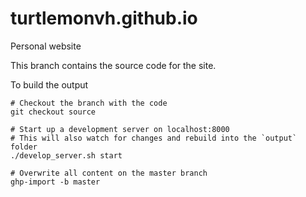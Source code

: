 # turtlemonvh.github.io

Personal website

This branch contains the source code for the site.


To build the output

    # Checkout the branch with the code
    git checkout source

    # Start up a development server on localhost:8000
    # This will also watch for changes and rebuild into the `output` folder
    ./develop_server.sh start

    # Overwrite all content on the master branch
    ghp-import -b master

